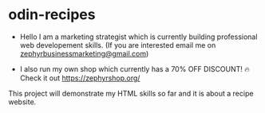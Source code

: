 # odin-recipes
- Hello I am a marketing strategist which is currently building professional web developement skills. (If you are interested email me on zephyrbusinessmarketing@gmail.com)

- I also run my own shop which currently has a 70% OFF DISCOUNT! 🔥 Check it out https://zephyrshop.org/

This project will demonstrate my HTML skills so far and it is about a recipe website.
